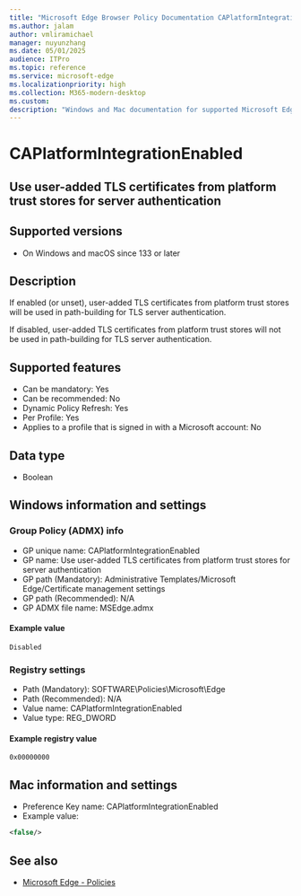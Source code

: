 ```yaml
---
title: "Microsoft Edge Browser Policy Documentation CAPlatformIntegrationEnabled"
ms.author: jalam
author: vmliramichael
manager: nuyunzhang
ms.date: 05/01/2025
audience: ITPro
ms.topic: reference
ms.service: microsoft-edge
ms.localizationpriority: high
ms.collection: M365-modern-desktop
ms.custom:
description: "Windows and Mac documentation for supported Microsoft Edge Browser policy: Use user-added TLS certificates from platform trust stores for server authentication"
---
```


<!--THIS FILE IS AUTOMATICALLY GENERATED. MANUAL CHANGES WILL BE OVERWRITTEN.-->
<!--Please contact the Microsoft Edge Manageability team with any questions.-->

# CAPlatformIntegrationEnabled

## Use user-added TLS certificates from platform trust stores for server authentication


## Supported versions

- On Windows and macOS since 133 or later

## Description

If enabled (or unset), user-added TLS certificates from platform trust stores will be used in path-building for TLS server authentication.

If disabled, user-added TLS certificates from platform trust stores will not be used in path-building for TLS server authentication.

## Supported features

- Can be mandatory: Yes
- Can be recommended: No
- Dynamic Policy Refresh: Yes
- Per Profile: Yes
- Applies to a profile that is signed in with a Microsoft account: No

## Data type

- Boolean

## Windows information and settings

### Group Policy (ADMX) info

- GP unique name: CAPlatformIntegrationEnabled
- GP name: Use user-added TLS certificates from platform trust stores for server authentication
- GP path (Mandatory): Administrative Templates/Microsoft Edge/Certificate management settings
- GP path (Recommended): N/A
- GP ADMX file name: MSEdge.admx

#### Example value

```
Disabled
```

### Registry settings

- Path (Mandatory): SOFTWARE\Policies\Microsoft\Edge
- Path (Recommended): N/A
- Value name: CAPlatformIntegrationEnabled
- Value type: REG_DWORD

#### Example registry value

```
0x00000000
```


## Mac information and settings

- Preference Key name: CAPlatformIntegrationEnabled
- Example value:

```xml
<false/>
```

## See also
- [Microsoft Edge - Policies](../microsoft-edge-policies.md)
